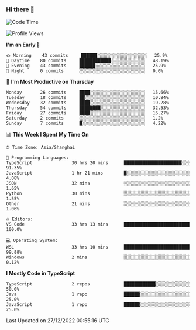 ### Hi there 👋

<!--
**waynelwz/waynelwz** is a ✨ _special_ ✨ repository because its `README.md` (this file) appears on your GitHub profile.

Here are some ideas to get you started:

- 🔭 I’m currently working on ...
- 🌱 I’m currently learning ...
- 👯 I’m looking to collaborate on ...
- 🤔 I’m looking for help with ...
- 💬 Ask me about ...
- 📫 How to reach me: ...
- 😄 Pronouns: ...
- ⚡ Fun fact: ...
-->

<!--START_SECTION:waka-->
![Code Time](http://img.shields.io/badge/Code%20Time-869%20hrs%2042%20mins-blue)

![Profile Views](http://img.shields.io/badge/Profile%20Views-0-blue)

**I'm an Early 🐤** 

```text
🌞 Morning    43 commits     ██████░░░░░░░░░░░░░░░░░░░   25.9% 
🌆 Daytime    80 commits     ████████████░░░░░░░░░░░░░   48.19% 
🌃 Evening    43 commits     ██████░░░░░░░░░░░░░░░░░░░   25.9% 
🌙 Night      0 commits      ░░░░░░░░░░░░░░░░░░░░░░░░░   0.0%

```
📅 **I'm Most Productive on Thursday** 

```text
Monday       26 commits     ████░░░░░░░░░░░░░░░░░░░░░   15.66% 
Tuesday      18 commits     ██░░░░░░░░░░░░░░░░░░░░░░░   10.84% 
Wednesday    32 commits     ████░░░░░░░░░░░░░░░░░░░░░   19.28% 
Thursday     54 commits     ████████░░░░░░░░░░░░░░░░░   32.53% 
Friday       27 commits     ████░░░░░░░░░░░░░░░░░░░░░   16.27% 
Saturday     2 commits      ░░░░░░░░░░░░░░░░░░░░░░░░░   1.2% 
Sunday       7 commits      █░░░░░░░░░░░░░░░░░░░░░░░░   4.22%

```


📊 **This Week I Spent My Time On** 

```text
⌚︎ Time Zone: Asia/Shanghai

💬 Programming Languages: 
TypeScript               30 hrs 20 mins      ██████████████████████░░░   91.35% 
JavaScript               1 hr 21 mins        █░░░░░░░░░░░░░░░░░░░░░░░░   4.08% 
JSON                     32 mins             ░░░░░░░░░░░░░░░░░░░░░░░░░   1.65% 
Python                   30 mins             ░░░░░░░░░░░░░░░░░░░░░░░░░   1.55% 
Other                    21 mins             ░░░░░░░░░░░░░░░░░░░░░░░░░   1.06%

🔥 Editors: 
VS Code                  33 hrs 13 mins      █████████████████████████   100.0%

💻 Operating System: 
WSL                      33 hrs 10 mins      █████████████████████████   99.88% 
Windows                  2 mins              ░░░░░░░░░░░░░░░░░░░░░░░░░   0.12%

```

**I Mostly Code in TypeScript** 

```text
TypeScript               2 repos             ████████████░░░░░░░░░░░░░   50.0% 
Java                     1 repo              ██████░░░░░░░░░░░░░░░░░░░   25.0% 
JavaScript               1 repo              ██████░░░░░░░░░░░░░░░░░░░   25.0%

```



 Last Updated on 27/12/2022 00:55:16 UTC
<!--END_SECTION:waka-->
